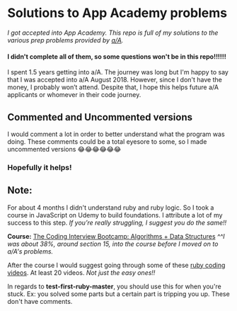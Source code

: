 #  Solutions to App Academy problems
*I got accepted into App Academy. This repo is full of my solutions to the various prep problems provided by [a/A](https://www.appacademy.io/).*


#### I didn't complete all of them, so some questions won't be in this repo!!!!!!

I spent 1.5 years getting into a/A. The journey was long but I'm happy to say that I was accepted into a/A August 2018. However, since I don't have the money, I probably won’t attend.
Despite that, I hope this helps future a/A applicants or whomever in their code journey.


##  Commented and Uncommented versions

I would comment a lot in order to better understand what the program was doing. These comments could be a total eyesore to some, so I made uncommented versions 😂😂😂😂😂😂

###  Hopefully it helps!


##  Note:

For about 4 months I didn't understand ruby and ruby logic. So I took a course in JavaScript on Udemy to build foundations. I attribute a lot of my success to this step. *If you’re really struggling, I suggest you do the same!!*

**Course:**  [The Coding Interview Bootcamp: Algorithms + Data Structures](https://www.udemy.com/share/1001cQ/)
*^^I was about 38%, around section 15, into the course before I moved on to a/A's problems.*

After the course I would suggest going through some of these [ruby coding videos](https://www.youtube.com/playlist?list=PLgYiyoyNPrv_UhCfDLOT8yZPmVeOFjqGH). At least 20 videos. *Not just the easy ones!!*    

In regards to **test-first-ruby-master**, you should use this for when you're stuck. Ex: you solved some parts but a certain part is tripping you up. These don't have comments.